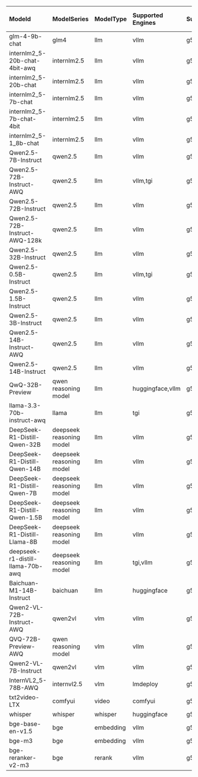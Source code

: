 | ModeId                            | ModelSeries              | ModelType   | Supported Engines   | Supported Instances                                                                                                  | Supported Services            | Support China Region   |
|:----------------------------------|:-------------------------|:------------|:--------------------|:---------------------------------------------------------------------------------------------------------------------|:------------------------------|:-----------------------|
| glm-4-9b-chat                     | glm4                     | llm         | vllm                | g5.12xlarge,g5.24xlarge,g5.48xlarge                                                                                  | sagemaker,sagemaker_async,ecs | ✅                     |
| internlm2_5-20b-chat-4bit-awq     | internlm2.5              | llm         | vllm                | g5.2xlarge,g5.4xlarge,g5.8xlarge,g5.12xlarge,g5.16xlarge,g5.24xlarge,g5.48xlarge                                     | sagemaker,sagemaker_async,ecs | ✅                     |
| internlm2_5-20b-chat              | internlm2.5              | llm         | vllm                | g5.12xlarge,g5.24xlarge,g5.48xlarge                                                                                  | sagemaker,sagemaker_async,ecs | ✅                     |
| internlm2_5-7b-chat               | internlm2.5              | llm         | vllm                | g5.2xlarge,g5.4xlarge,g5.8xlarge,g5.12xlarge,g5.16xlarge,g5.24xlarge,g5.48xlarge,g5.12xlarge,g5.24xlarge,g5.48xlarge | sagemaker,sagemaker_async,ecs | ✅                     |
| internlm2_5-7b-chat-4bit          | internlm2.5              | llm         | vllm                | g5.2xlarge,g5.4xlarge,g5.8xlarge,g5.12xlarge,g5.16xlarge,g5.24xlarge,g5.48xlarge,g5.12xlarge,g5.24xlarge,g5.48xlarge | sagemaker,sagemaker_async,ecs | ❎                     |
| internlm2_5-1_8b-chat             | internlm2.5              | llm         | vllm                | g5.2xlarge,g5.4xlarge,g5.8xlarge,g5.12xlarge,g5.16xlarge,g5.24xlarge,g5.48xlarge,g5.12xlarge,g5.24xlarge,g5.48xlarge | sagemaker,sagemaker_async,ecs | ✅                     |
| Qwen2.5-7B-Instruct               | qwen2.5                  | llm         | vllm                | g5.2xlarge,g5.4xlarge,g5.8xlarge,g5.12xlarge,g5.16xlarge,g5.24xlarge,g5.48xlarge                                     | sagemaker,sagemaker_async,ecs | ✅                     |
| Qwen2.5-72B-Instruct-AWQ          | qwen2.5                  | llm         | vllm,tgi            | g5.12xlarge,g5.24xlarge,g5.48xlarge                                                                                  | sagemaker,sagemaker_async,ecs | ✅                     |
| Qwen2.5-72B-Instruct              | qwen2.5                  | llm         | vllm                | g5.48xlarge                                                                                                          | sagemaker,sagemaker_async,ecs | ✅                     |
| Qwen2.5-72B-Instruct-AWQ-128k     | qwen2.5                  | llm         | vllm                | g5.12xlarge,g5.24xlarge,g5.48xlarge                                                                                  | sagemaker,sagemaker_async,ecs | ✅                     |
| Qwen2.5-32B-Instruct              | qwen2.5                  | llm         | vllm                | g5.12xlarge,g5.24xlarge,g5.48xlarge                                                                                  | sagemaker,sagemaker_async,ecs | ✅                     |
| Qwen2.5-0.5B-Instruct             | qwen2.5                  | llm         | vllm,tgi            | g5.2xlarge,g5.4xlarge,g5.8xlarge,g5.16xlarge,inf2.8xlarge                                                            | sagemaker,sagemaker_async,ecs | ✅                     |
| Qwen2.5-1.5B-Instruct             | qwen2.5                  | llm         | vllm                | g5.2xlarge,g5.4xlarge,g5.8xlarge,g5.16xlarge                                                                         | sagemaker,sagemaker_async,ecs | ✅                     |
| Qwen2.5-3B-Instruct               | qwen2.5                  | llm         | vllm                | g5.2xlarge,g5.4xlarge,g5.8xlarge,g5.16xlarge                                                                         | sagemaker,sagemaker_async,ecs | ✅                     |
| Qwen2.5-14B-Instruct-AWQ          | qwen2.5                  | llm         | vllm                | g5.2xlarge,g5.4xlarge,g5.8xlarge,g5.16xlarge                                                                         | sagemaker,sagemaker_async,ecs | ✅                     |
| Qwen2.5-14B-Instruct              | qwen2.5                  | llm         | vllm                | g5.12xlarge,g5.24xlarge,g5.48xlarge                                                                                  | sagemaker,sagemaker_async,ecs | ✅                     |
| QwQ-32B-Preview                   | qwen reasoning model     | llm         | huggingface,vllm    | g5.12xlarge,g5.24xlarge,g5.48xlarge                                                                                  | sagemaker,sagemaker_async,ecs | ✅                     |
| llama-3.3-70b-instruct-awq        | llama                    | llm         | tgi                 | g5.12xlarge,g5.24xlarge,g5.48xlarge                                                                                  | sagemaker,sagemaker_async,ecs | ❎                     |
| DeepSeek-R1-Distill-Qwen-32B      | deepseek reasoning model | llm         | vllm                | g5.12xlarge,g5.24xlarge,g5.48xlarge                                                                                  | sagemaker,sagemaker_async,ecs | ❎                     |
| DeepSeek-R1-Distill-Qwen-14B      | deepseek reasoning model | llm         | vllm                | g5.12xlarge,g5.24xlarge,g5.48xlarge                                                                                  | sagemaker,sagemaker_async,ecs | ❎                     |
| DeepSeek-R1-Distill-Qwen-7B       | deepseek reasoning model | llm         | vllm                | g5.2xlarge,g5.4xlarge,g5.8xlarge,g5.16xlarge                                                                         | sagemaker,sagemaker_async,ecs | ❎                     |
| DeepSeek-R1-Distill-Qwen-1.5B     | deepseek reasoning model | llm         | vllm                | g5.2xlarge,g5.4xlarge,g5.8xlarge,g5.16xlarge                                                                         | sagemaker,sagemaker_async,ecs | ❎                     |
| DeepSeek-R1-Distill-Llama-8B      | deepseek reasoning model | llm         | vllm                | g5.2xlarge,g5.4xlarge,g5.8xlarge,g5.16xlarge                                                                         | sagemaker,sagemaker_async,ecs | ❎                     |
| deepseek-r1-distill-llama-70b-awq | deepseek reasoning model | llm         | tgi,vllm            | g5.12xlarge,g5.24xlarge,g5.48xlarge                                                                                  | sagemaker,sagemaker_async,ecs | ✅                     |
| Baichuan-M1-14B-Instruct          | baichuan                 | llm         | huggingface         | g5.12xlarge,g5.24xlarge,g5.48xlarge                                                                                  | sagemaker,sagemaker_async,ecs | ❎                     |
| Qwen2-VL-72B-Instruct-AWQ         | qwen2vl                  | vlm         | vllm                | g5.12xlarge,g5.24xlarge,g5.48xlarge                                                                                  | sagemaker,sagemaker_async     | ✅                     |
| QVQ-72B-Preview-AWQ               | qwen reasoning model     | vlm         | vllm                | g5.12xlarge,g5.24xlarge,g5.48xlarge                                                                                  | sagemaker,sagemaker_async     | ❎                     |
| Qwen2-VL-7B-Instruct              | qwen2vl                  | vlm         | vllm                | g5.2xlarge,g5.4xlarge,g5.8xlarge,g5.12xlarge,g5.16xlarge,g5.24xlarge,g5.48xlarge,g6e.2xlarge                         | sagemaker,sagemaker_async     | ✅                     |
| InternVL2_5-78B-AWQ               | internvl2.5              | vlm         | lmdeploy            | g5.12xlarge,g5.24xlarge,g5.48xlarge                                                                                  | sagemaker,sagemaker_async     | ❎                     |
| txt2video-LTX                     | comfyui                  | video       | comfyui             | g5.4xlarge,g5.8xlarge,g6e.2xlarge                                                                                    | sagemaker_async               | ❎                     |
| whisper                           | whisper                  | whisper     | huggingface         | g5.xlarge,g5.2xlarge,g5.4xlarge,g5.8xlarge,g5.16xlarge                                                               | sagemaker_async               | ❎                     |
| bge-base-en-v1.5                  | bge                      | embedding   | vllm                | g5.xlarge,g5.2xlarge,g5.4xlarge,g5.8xlarge,g5.16xlarge                                                               | sagemaker                     | ✅                     |
| bge-m3                            | bge                      | embedding   | vllm                | g5.xlarge,g5.2xlarge,g5.4xlarge,g5.8xlarge,g5.16xlarge                                                               | sagemaker,ecs                 | ✅                     |
| bge-reranker-v2-m3                | bge                      | rerank      | vllm                | g5.xlarge,g5.2xlarge,g5.4xlarge,g5.8xlarge,g5.16xlarge                                                               | sagemaker                     | ✅                     |
